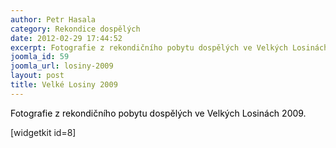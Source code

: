 ```yaml
---
author: Petr Hasala
category: Rekondice dospělých
date: 2012-02-29 17:44:52
excerpt: Fotografie z rekondičního pobytu dospělých ve Velkých Losinách 2009
joomla_id: 59
joomla_url: losiny-2009
layout: post
title: Velké Losiny 2009
---
```


<p>
 <span style="color: #000000;">
  Fotografie z rekondičního pobytu dospělých ve Velkých Losinách 2009.
 </span>
</p>
<p>
 [widgetkit id=8]
</p>